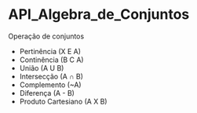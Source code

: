 API_Algebra_de_Conjuntos
========================

Operação de conjuntos

- Pertinência (X E A)
- Continência (B C A)
- União (A U B)
- Intersecção (A ∩ B)
- Complemento (~A)
- Diferença (A - B)
- Produto Cartesiano (A X B)

